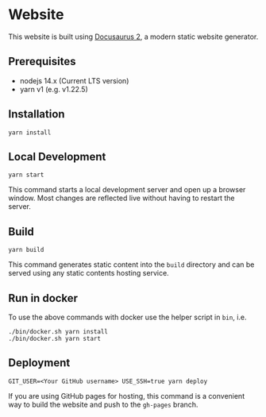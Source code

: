 # Website

This website is built using [Docusaurus 2](https://v2.docusaurus.io/), a modern static website generator.

## Prerequisites

* nodejs 14.x (Current LTS version)
* yarn v1 (e.g. v1.22.5)

## Installation

```console
yarn install
```

## Local Development

```console
yarn start
```

This command starts a local development server and open up a browser window. Most changes are reflected live without having to restart the server.

## Build

```console
yarn build
```

This command generates static content into the `build` directory and can be served using any static contents hosting service.

## Run in docker

To use the above commands with docker use the helper script in `bin`, i.e.

```console
./bin/docker.sh yarn install
./bin/docker.sh yarn start
```

## Deployment

```console
GIT_USER=<Your GitHub username> USE_SSH=true yarn deploy
```

If you are using GitHub pages for hosting, this command is a convenient way to build the website and push to the `gh-pages` branch.
